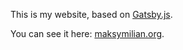 This is my website, based on [Gatsby.js](https://www.gatsbyjs.com/).

You can see it here: [maksymilian.org](https://maksymilian.org).
